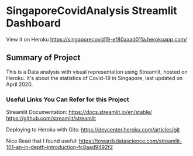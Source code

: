 # SingaporeCovidAnalysis Streamlit Dashboard
View it on Heroku 
https://singaporecovid19-ef80aaad011a.herokuapp.com/

## Summary of Project
This is a Data analysis with visual representation using Streamlit, hosted on Heroku. 
It's about the statistics of Covid-19 in Singapore, last updated on April 2020.

### Useful Links You Can Refer for this Project
Streamlit Documentation:
https://docs.streamlit.io/en/stable/ 
https://github.com/streamlit/streamlit

Deploying to Heroku with Gits:
https://devcenter.heroku.com/articles/git

Nice Read that I found useful:
https://towardsdatascience.com/streamlit-101-an-in-depth-introduction-fc8aad9492f2

